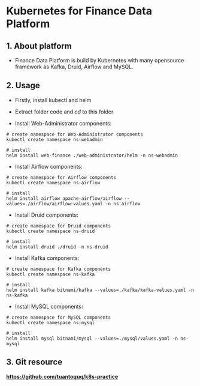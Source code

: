 # Kubernetes for Finance Data Platform

## 1. About platform

- Finance Data Platform is build by Kubernetes with many opensource framework as Kafka, Druid, Airflow and MySQL.

## 2. Usage

- Firstly, install kubectl and helm

- Extract folder code and _cd_ to this folder

- Install Web-Administrator components:

```
# create namespace for Web-Administrator components
kubectl create namespace ns-webadmin

# install
helm install web-finance ./web-administrator/helm -n ns-webadmin
```

- Install Airflow components:

```
# create namespace for Airflow components
kubectl create namespace ns-airflow

# install
helm install airflow apache-airflow/airflow --values=./airflow/airflow-values.yaml -n ns airflow
```

- Install Druid components:

```
# create namespace for Druid components
kubectl create namespace ns-druid

# install
helm install druid ./druid -n ns-druid
```

- Install Kafka components:

```
# create namespace for Kafka components
kubectl create namespace ns-kafka

# install
helm install kafka bitnami/kafka --values=./kafka/kafka-values.yaml -n ns-kafka
```

- Install MySQL components:

```
# create namespace for MySQL components
kubectl create namespace ns-mysql

# install
helm install mysql bitnami/mysql --values=./mysql/values.yaml -n ns-mysql
```

## 3. Git resource

**https://github.com/tuantoquq/k8s-practice**
